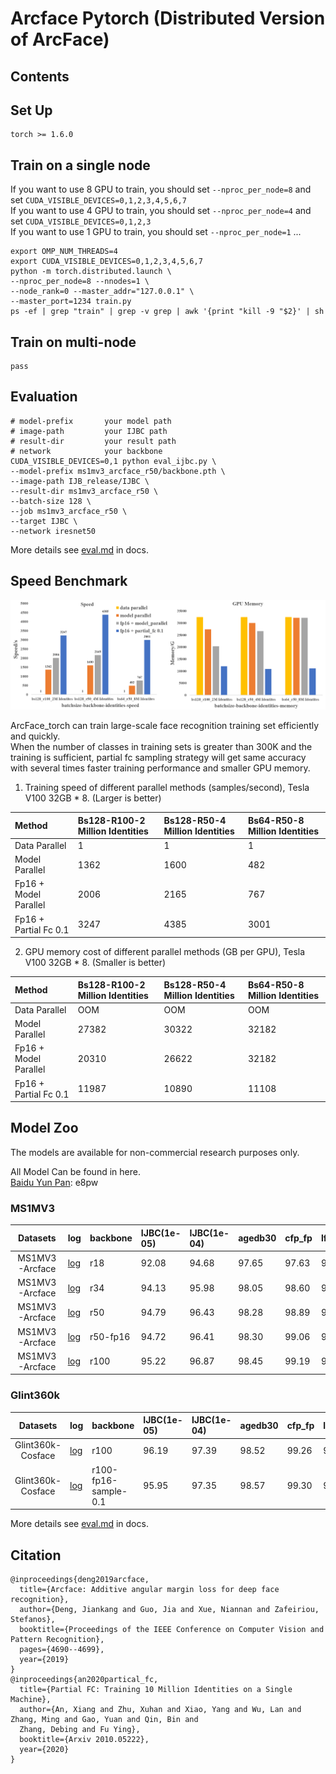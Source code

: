 # Arcface Pytorch (Distributed Version of ArcFace)


## Contents

## Set Up
```shell
torch >= 1.6.0
```

## Train on a single node 
If you want to use 8 GPU to train, you should set `--nproc_per_node=8` and set `CUDA_VISIBLE_DEVICES=0,1,2,3,4,5,6,7 `  
If you want to use 4 GPU to train, you should set `--nproc_per_node=4` and set `CUDA_VISIBLE_DEVICES=0,1,2,3`  
If you want to use 1 GPU to train, you should set `--nproc_per_node=1` ...  

```shell
export OMP_NUM_THREADS=4
export CUDA_VISIBLE_DEVICES=0,1,2,3,4,5,6,7 
python -m torch.distributed.launch \ 
--nproc_per_node=8 --nnodes=1 \
--node_rank=0 --master_addr="127.0.0.1" \
--master_port=1234 train.py
ps -ef | grep "train" | grep -v grep | awk '{print "kill -9 "$2}' | sh
```

## Train on multi-node
```shell
pass
```

## Evaluation
```shell
# model-prefix       your model path
# image-path         your IJBC path
# result-dir         your result path
# network            your backbone
CUDA_VISIBLE_DEVICES=0,1 python eval_ijbc.py \
--model-prefix ms1mv3_arcface_r50/backbone.pth \
--image-path IJB_release/IJBC \
--result-dir ms1mv3_arcface_r50 \
--batch-size 128 \
--job ms1mv3_arcface_r50 \
--target IJBC \
--network iresnet50
```
More details see [eval.md](docs/eval.md) in docs.

## Speed Benchmark
![Image text](https://github.com/nttstar/insightface-resources/blob/master/images/partial_fc_speed.png)

ArcFace_torch can train large-scale face recognition training set efficiently and quickly.  
When the number of classes in training sets is greater than 300K and the training is sufficient, 
partial fc sampling strategy will get same accuracy with several times faster training performance and smaller GPU memory.

1. Training speed of different parallel methods (samples/second), Tesla V100 32GB * 8. (Larger is better)

| Method                 | Bs128-R100-2 Million Identities | Bs128-R50-4 Million Identities | Bs64-R50-8 Million Identities |
| :---                   |    :---                          | :---                            | :---                     |
| Data Parallel          |    1                             | 1                               | 1                        |
| Model Parallel         |    1362                          | 1600                            | 482                      |
| Fp16 + Model Parallel  |    2006                          | 2165                            | 767                      | 
| Fp16 + Partial Fc 0.1  |    3247                          | 4385                            | 3001                     | 

2. GPU memory cost of different parallel methods (GB per GPU), Tesla V100 32GB * 8. (Smaller is better)

| Method                 | Bs128-R100-2 Million Identities | Bs128-R50-4 Million Identities | Bs64-R50-8 Million Identities |
| :---                   |    :---                          | :---                            | :---                     |
| Data Parallel          |    OOM                           | OOM                             | OOM                      |
| Model Parallel         |    27382                         | 30322                           | 32182                    |
| Fp16 + Model Parallel  |    20310                         | 26622                           | 32182                    | 
| Fp16 + Partial Fc 0.1  |    11987                         | 10890                           | 11108                    | 


## Model Zoo  

The models are available for non-commercial research purposes only.

All Model Can be found in here.  
[Baidu Yun Pan](https://pan.baidu.com/s/1CL-l4zWqsI1oDuEEYVhj-g):   e8pw  

### MS1MV3
|   Datasets          |    log     | backbone    | IJBC(1e-05) | IJBC(1e-04) |agedb30|cfp_fp|lfw  | 
| :---:               |    :---    | :---        | :---        | :---        |:---   |:---  |:--- |  
| MS1MV3-Arcface      |[log](https://raw.githubusercontent.com/anxiangsir/insightface_arcface_log/master/ms1mv3_arcface_r18/training.log)             | r18                 | 92.08 | 94.68 | 97.65 | 97.63 | 99.73 |
| MS1MV3-Arcface      |[log](https://raw.githubusercontent.com/anxiangsir/insightface_arcface_log/master/ms1mv3_arcface_r34/training.log)             | r34                 | 94.13 | 95.98 | 98.05 | 98.60 | 99.80 | 
| MS1MV3-Arcface      |[log](https://raw.githubusercontent.com/anxiangsir/insightface_arcface_log/master/ms1mv3_arcface_r50/training.log)             | r50                 | 94.79 | 96.43 | 98.28 | 98.89 | 99.85 | 
| MS1MV3-Arcface      |[log](https://raw.githubusercontent.com/anxiangsir/insightface_arcface_log/master/ms1mv3_arcface_r50_fp16/training.log)        | r50-fp16            | 94.72 | 96.41 | 98.30 | 99.06 | 99.85 | 
| MS1MV3-Arcface      |[log](https://raw.githubusercontent.com/anxiangsir/insightface_arcface_log/master/ms1mv3_arcface_r100/training.log)            | r100                | 95.22 | 96.87 | 98.45 | 99.19 | 99.85 | 
   
### Glint360k
|   Datasets          | log   |backbone               | IJBC(1e-05) | IJBC(1e-04) |agedb30|cfp_fp|lfw  | 
| :---:               | :---  |:---                   | :---        | :---        |:---   |:---  |:--- |
| Glint360k-Cosface   |[log](https://raw.githubusercontent.com/anxiangsir/insightface_arcface_log/master/glint360k_cosface_r100/training.log)         |r100                 | 96.19 | 97.39 | 98.52 | 99.26 | 99.83 |
| Glint360k-Cosface   |[log](https://raw.githubusercontent.com/anxiangsir/insightface_arcface_log/master/glint360k_cosface_r100_fp16_0.1/training.log)|r100-fp16-sample-0.1 | 95.95 | 97.35 | 98.57 | 99.30 | 99.85 |

More details see [eval.md](docs/modelzoo.md) in docs.



## Citation
```
@inproceedings{deng2019arcface,
  title={Arcface: Additive angular margin loss for deep face recognition},
  author={Deng, Jiankang and Guo, Jia and Xue, Niannan and Zafeiriou, Stefanos},
  booktitle={Proceedings of the IEEE Conference on Computer Vision and Pattern Recognition},
  pages={4690--4699},
  year={2019}
}
@inproceedings{an2020partical_fc,
  title={Partial FC: Training 10 Million Identities on a Single Machine},
  author={An, Xiang and Zhu, Xuhan and Xiao, Yang and Wu, Lan and Zhang, Ming and Gao, Yuan and Qin, Bin and
  Zhang, Debing and Fu Ying},
  booktitle={Arxiv 2010.05222},
  year={2020}
}
```
